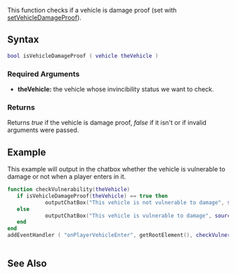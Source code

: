 This function checks if a vehicle is damage proof (set with [setVehicleDamageProof](/setVehicleDamageProof.md "wikilink")).

Syntax
------

``` lua
bool isVehicleDamageProof ( vehicle theVehicle )
```

### Required Arguments

-   **theVehicle:** the vehicle whose invincibility status we want to check.

### Returns

Returns *true* if the vehicle is damage proof, *false* if it isn't or if invalid arguments were passed.

Example
-------

This example will output in the chatbox whether the vehicle is vulnerable to damage or not when a player enters in it.

``` lua
function checkVulnerability(theVehicle)
   if isVehicleDamageProof(theVehicle) == true then
            outputChatBox("This vehicle is not vulnerable to damage", source)
   else
            outputChatBox("This vehicle is vulnerable to damage", source)
   end
end
addEventHandler ( "onPlayerVehicleEnter", getRootElement(), checkVulnerability )
  
```

See Also
--------
